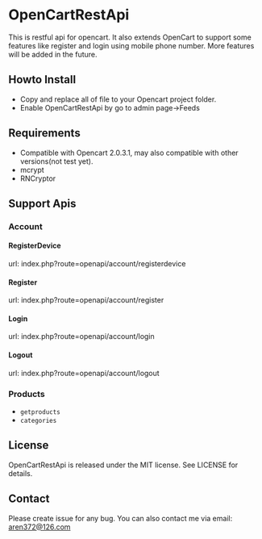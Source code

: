 # OpenCartRestApi
This is restful api for opencart. It also extends OpenCart to support some features like register and login using mobile phone number. More features will be added in the future.

## Howto Install

- Copy and replace all of file to your Opencart project folder.
- Enable OpenCartRestApi by go to admin page->Feeds

## Requirements

- Compatible with Opencart 2.0.3.1, may also compatible with other versions(not test yet).
- mcrypt
- RNCryptor

## Support Apis
### Account
#### RegisterDevice
  url: index.php?route=openapi/account/registerdevice
  
#### Register
  url: index.php?route=openapi/account/register
  
#### Login
  url: index.php?route=openapi/account/login
  
#### Logout
  url: index.php?route=openapi/account/logout

### Products
- `getproducts`
- `categories`

## License
OpenCartRestApi is released under the MIT license. See LICENSE for details.

## Contact
Please create issue for any bug. You can also contact me via email: aren372@126.com
